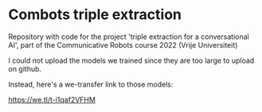 # Combots triple extraction
Repository with code for the project 'triple extraction for a conversational AI', part of the Communicative Robots course 2022 (Vrije Universiteit)

I could not upload the models we trained since they are too large to upload on github.

Instead, here's a we-transfer link to those models:

https://we.tl/t-i1qaf2VFHM

